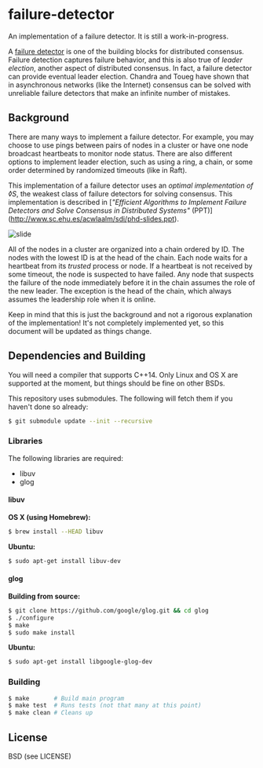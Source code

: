 # failure-detector

An implementation of a failure detector. It is still a work-in-progress.

A [failure detector](http://www.cs.yale.edu/homes/aspnes/pinewiki/FailureDetectors.html)
is one of the building blocks for distributed consensus. Failure detection captures
failure behavior, and this is also true of *leader election*, another aspect of
distributed consensus. In fact, a failure detector can provide eventual leader election.
Chandra and Toueg have shown that in asynchronous networks (like the Internet) consensus
can be solved with unreliable failure detectors that make an infinite number of mistakes.

## Background

There are many ways to implement a failure detector. For example, you may choose to use pings
between pairs of nodes in a cluster or have one node broadcast heartbeats to monitor node
status. There are also different options to implement leader election, such as using a ring,
a chain, or some order determined by randomized timeouts (like in Raft).

This implementation of a failure detector uses an *optimal implementation of ◊S*, the weakest
class of failure detectors for solving consensus. This implementation is described in
[*"Efficient Algorithms to Implement Failure Detectors and Solve Consensus in Distributed Systems"* (PPT)]
(http://www.sc.ehu.es/acwlaalm/sdi/phd-slides.ppt).

![slide](https://cloud.githubusercontent.com/assets/379404/11109137/691dd8b6-88bb-11e5-9a57-bcf1ff42f63c.png)

All of the nodes in a cluster are organized into a chain ordered by ID. The nodes with the lowest
ID is at the head of the chain. Each node waits for a heartbeat from its *trusted* process or node.
If a heartbeat is not received by some timeout, the node is suspected to have failed. Any node
that suspects the failure of the node immediately before it in the chain assumes the role of
the new leader. The exception is the head of the chain, which always assumes the leadership role
when it is online.

Keep in mind that this is just the background and not a rigorous explanation of the implementation!
It's not completely implemented yet, so this document will be updated as things change.

## Dependencies and Building

You will need a compiler that supports C++14. Only Linux and OS X are supported at the moment,
but things should be fine on other BSDs.

This repository uses submodules. The following will fetch them if you haven't done so already:

```sh
$ git submodule update --init --recursive
```

### Libraries

The following libraries are required:
* libuv
* glog

#### libuv

**OS X (using Homebrew):**  
```sh
$ brew install --HEAD libuv
```

**Ubuntu:**
```sh
$ sudo apt-get install libuv-dev
```

#### glog
**Building from source:**  
```sh
$ git clone https://github.com/google/glog.git && cd glog
$ ./configure
$ make
$ sudo make install
```
**Ubuntu:**  
```sh
$ sudo apt-get install libgoogle-glog-dev
```

### Building

```sh
$ make       # Build main program
$ make test  # Runs tests (not that many at this point)
$ make clean # Cleans up
```

License
---
BSD (see LICENSE)
